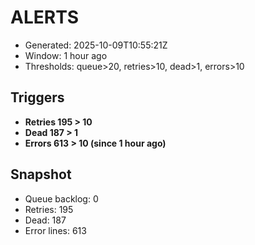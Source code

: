 # ALERTS

- Generated: 2025-10-09T10:55:21Z
- Window: 1 hour ago
- Thresholds: queue>20, retries>10, dead>1, errors>10

## Triggers
- **Retries 195 > 10**
- **Dead 187 > 1**
- **Errors 613 > 10 (since 1 hour ago)**

## Snapshot
- Queue backlog: 0
- Retries: 195
- Dead: 187
- Error lines: 613
